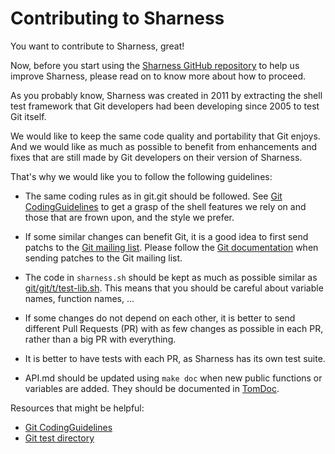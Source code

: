 # Contributing to Sharness

You want to contribute to Sharness, great!

Now, before you start using the
[Sharness GitHub repository](https://github.com/mlafeldt/sharness/)
to help us improve Sharness, please read on to know more about how to
proceed.

As you probably know, Sharness was created in 2011 by extracting the
shell test framework that Git developers had been developing since
2005 to test Git itself.

We would like to keep the same code quality and portability that Git
enjoys. And we would like as much as possible to benefit from
enhancements and fixes that are still made by Git developers on their
version of Sharness.

That's why we would like you to follow the following guidelines:

- The same coding rules as in git.git should be followed. See
  [Git CodingGuidelines](https://github.com/git/git/blob/master/Documentation/CodingGuidelines)
  to get a grasp of the shell features we rely on and those that are
  frown upon, and the style we prefer.

- If some similar changes can benefit Git, it is a good idea to first
  send patchs to the
  [Git mailing list](http://vger.kernel.org/vger-lists.html#git).
  Please follow the
  [Git documentation](https://github.com/git/git/blob/master/Documentation/SubmittingPatches)
  when sending patches to the Git mailing list.

- The code in `sharness.sh` should be kept as much as possible similar as
  [git/git/t/test-lib.sh](https://github.com/git/git/blob/master/t/test-lib.sh).
  This means that you should be careful about variable names, function
  names, ...

- If some changes do not depend on each other, it is better to send
  different Pull Requests (PR) with as few changes as possible in each
  PR, rather than a big PR with everything.

- It is better to have tests with each PR, as Sharness has its own
  test suite.

- API.md should be updated using `make doc` when new public functions
  or variables are added. They should be documented in
  [TomDoc](https://github.com/mlafeldt/tomdoc.sh).

Resources that might be helpful:

- [Git CodingGuidelines](https://github.com/git/git/blob/master/Documentation/CodingGuidelines)
- [Git test directory](https://github.com/git/git/blob/master/t)
